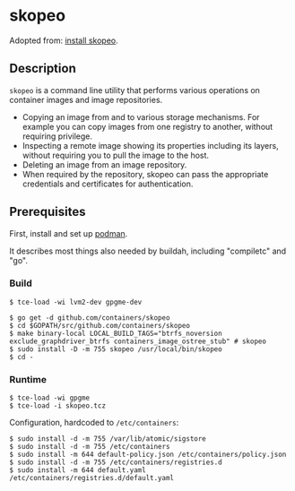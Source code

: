 # skopeo

Adopted from: [install skopeo](https://github.com/containers/skopeo#readme).

## Description

`skopeo` is a command line utility that performs various operations on container images and image repositories.

* Copying an image from and to various storage mechanisms.
  For example you can copy images from one registry to another, without requiring privilege.
* Inspecting a remote image showing its properties including its layers, without requiring you to pull the image to the host.
* Deleting an image from an image repository.
* When required by the repository, skopeo can pass the appropriate credentials and certificates for authentication.

## Prerequisites

First, install and set up [podman](building_podman.md).

It describes most things also needed by buildah, including "compiletc" and "go".

### Build

``` console
$ tce-load -wi lvm2-dev gpgme-dev

$ go get -d github.com/containers/skopeo
$ cd $GOPATH/src/github.com/containers/skopeo
$ make binary-local LOCAL_BUILD_TAGS="btrfs_noversion exclude_graphdriver_btrfs containers_image_ostree_stub" # skopeo
$ sudo install -D -m 755 skopeo /usr/local/bin/skopeo
$ cd -
```
### Runtime

``` console
$ tce-load -wi gpgme
$ tce-load -i skopeo.tcz
```

Configuration, hardcoded to `/etc/containers`:

``` console
$ sudo install -d -m 755 /var/lib/atomic/sigstore
$ sudo install -d -m 755 /etc/containers
$ sudo install -m 644 default-policy.json /etc/containers/policy.json
$ sudo install -d -m 755 /etc/containers/registries.d
$ sudo install -m 644 default.yaml /etc/containers/registries.d/default.yaml
```

